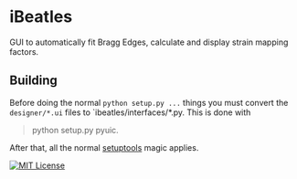 iBeatles
======

GUI to automatically fit Bragg Edges, calculate and display strain mapping factors. 


Building
--------

Before doing the normal `python setup.py ...` things you must convert the
`designer/*.ui` files to `ibeatles/interfaces/*.py. 
This is done with
> python setup.py pyuic. 


After that, all the normal
[setuptools](https://pythonhosted.org/setuptools/setuptools.html) magic applies.


[![MIT License](https://img.shields.io/badge/license-MIT-blue.svg)](http://opensource.org/licenses/MIT)
